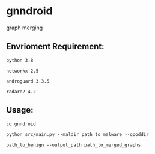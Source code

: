 # gnndroid
 graph merging

## Envrioment Requirement:

    python 3.8

    networkx 2.5

    androguard 3.3.5

    radare2 4.2

## Usage:

    cd gnndroid

    python src/main.py --maldir path_to_malware --gooddir
    
    path_to_benign --output_path path_to_merged_graphs
